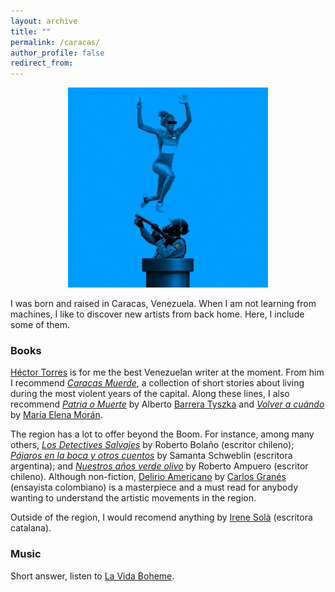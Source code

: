 ```yaml
---
layout: archive
title: ""
permalink: /caracas/
author_profile: false
redirect_from:
---
```


<p align="center">
  <img src="/files/YulimarLVB.png" alt=""/>
</p>

<!-- ![Alt text](/files/YulimarLVB.png "a title") -->

I was born and raised in Caracas, Venezuela. When I am not learning from machines, I like to discover new artists from back home. Here, I include some of them.

### Books

[Héctor Torres](https://es.wikipedia.org/wiki/H%C3%A9ctor_Torres) is for me the best Venezuelan writer at the moment. From him I recommend *[Caracas Muerde](https://www.amazon.it/Caracas-muerde-Cr%C3%B3nicas-guerra-declarada/dp/9807312159)*, a collection of short stories about living during the most violent years of the capital. Along these lines, I also recommend *[Patria o Muerte](https://www.amazon.it/Patria-muerte-Alberto-Barrera-Tyszka/dp/6074217467)* by Alberto [Barrera Tyszka](https://es.wikipedia.org/wiki/Alberto_Barrera_Tyszka) and *[Volver a cuándo](https://www.amazon.it/SIRUELA-Volver-a-cu%C3%A1ndo-506/dp/8419419699)* by [María Elena Morán](https://mariaelenamoran.com/).

The region has a lot to offer beyond the Boom. For instance, among many others, *[Los Detectives Salvajes](https://www.amazon.it/Los-detectives-salvajes-Roberto-Bolano/dp/8466337113)* by Roberto Bolaño (escritor chileno); *[Pájaros en la boca y otros cuentos](https://www.amazon.com/-/es/Samanta-Schweblin/dp/8439733658)* by Samanta Schweblin (escritora argentina); and *[Nuestros años verde olivo](https://www.amazon.it/Nuestros-verde-olivo-Roberto-Ampuero/dp/9563250923/ref=tmm_mmp_swatch_0?_encoding=UTF8&qid=&sr=)* by Roberto Ampuero (escritor chileno). Although non-fiction, [Delirio Americano](https://www.penguinlibros.com/es/libros-de-historia/271774-libro-delirio-americano-9788430623914) by [Carlos Granés](https://elpais.com/america-colombia/branded/los-lideres-de-colombia/2023-12-06/carlos-granes-el-ensayista-del-delirio-americano.html) (ensayista colombiano) is a masterpiece and a must read for anybody wanting to understand the artistic movements in the region.

Outside of the region, I would recomend anything by [Irene Solà](https://es.wikipedia.org/wiki/Irene_Sol%C3%A0_S%C3%A0ez) (escritora catalana). 

### Music

Short answer, listen to [La Vida Boheme](https://www.youtube.com/watch?v=GsJuL2vAD64).

<!--
, [Arawato](https://www.youtube.com/watch?v=tpXcOvRJMJA), and [Caramelos de Cianuro](https://www.youtube.com/watch?v=7EmpvqRIuek) for Venezuelan Rock. For more chill/funky, [Rawayana](https://www.youtube.com/watch?v=CbotsXwCbNE), and [Los Amigos Invisibles](https://www.youtube.com/watch?v=182S01w6F6M).
-->
